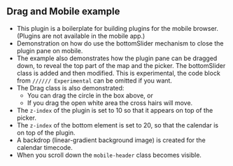 ## Drag and Mobile example

-   This plugin is a boilerplate for building plugins for the mobile browser. (Plugins are not available in the mobile app.)
-   Demonstration on how do use the bottomSlider mechanism to close the plugin pane on mobile.
-   The example also demonstrates how the plugin pane can be dragged down, to reveal the top part of the map and the picker. The bottomSlider class is added and then modified. This is experimental, the code block from `////// Experimental` can be omitted if you want.
-   The Drag class is also demonstrated:
    -   You can drag the circle in the box above, or
    -   If you drag the open white area the cross hairs will move.
-   The `z-index` of the plugin is set to 10 so that it appears on top of the picker.
-   The `z-index` of the bottom element is set to 20, so that the calendar is on top of the plugin.
-   A backdrop (linear-gradient background image) is created for the calendar timecode.
-   When you scroll down the `mobile-header` class becomes visible.
